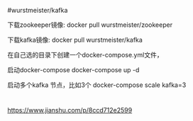 
#wurstmeister/kafka

下载zookeeper镜像:
docker pull wurstmeister/zookeeper

下载kafka镜像:
docker pull wurstmeister/kafka


在自己选的目录下创建一个docker-compose.yml文件，

启动docker-compose
docker-compose up -d

启动多个kafka 节点，比如3个
docker-compose scale kafka=3

# 
https://www.jianshu.com/p/8ccd712e2599

